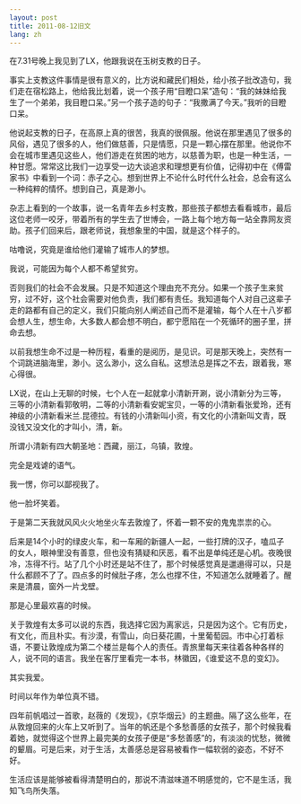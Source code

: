 ```yaml
---
layout: post
title: 2011-08-12旧文
lang: zh
---
```


在7.31号晚上我见到了LX，他跟我说在玉树支教的日子。

事实上支教这件事情是很有意义的，比方说和藏民们相处，给小孩子批改造句，我们走在宿松路上，他给我比划着，说一个孩子用“目瞪口呆”造句：“我的妹妹给我生了一个弟弟，我目瞪口呆。”另一个孩子造的句子：“我撒满了今天。”我听的目瞪口呆。

他说起支教的日子，在高原上真的很苦，我真的很佩服。他说在那里遇见了很多的风俗，遇见了很多的人，他们做慈善，只是情愿，只是一颗心摆在那里。他说你不会在城市里遇见这些人，他们游走在贫困的地方，以慈善为职，也是一种生活，一种甘愿。常常这比我们一边享受一边大谈追求和理想更有价值，记得初中在《傅雷家书》中看到一个词：赤子之心。想到世界上不论什么时代什么社会，总会有这么一种纯粹的情怀。想到自己，真是渺小。

杂志上看到的一个故事，说一名青年去乡村支教，那些孩子都想去看看城市，最后这位老师一咬牙，带着所有的学生去了世博会，一路上每个地方每一站全靠网友资助。孩子们回来后，跟老师说，我想象里的中国，就是这个样子的。

咕噜说，究竟是谁给他们灌输了城市人的梦想。

我说，可能因为每个人都不希望贫穷。

否则我们的社会不会发展。只是不知道这个理由充不充分。如果一个孩子生来贫穷，过不好，这个社会需要对他负责，我们都有责任。我知道每个人对自己这辈子走的路都有自己的定义，我们只能向别人阐述自己而不是灌输，每个人在十八岁都会想人生，想生命，大多数人都会想不明白，都宁愿陷在一个死循环的圈子里，拼命去想。

以前我想生命不过是一种历程，看重的是阅历，是见识。可是那天晚上，突然有一个词跳进脑海里，渺小。这么渺小，这么自私。这想法总是挥之不去，跟着我，寒心得很。

LX说，在山上无聊的时候，七个人在一起就拿小清新开涮，说小清新分为三等，三等的小清新看郭敬明，二等的小清新看安妮宝贝，一等的小清新看张爱玲，还有神级的小清新看米兰.昆德拉。有钱的小清新叫小资，有文化的小清新叫文青，既没钱又没文化的才叫小，清，新。

所谓小清新有四大朝圣地：西藏，丽江，乌镇，敦煌。

完全是戏谑的语气。

我一愣，你可以鄙视我了。

他一脸坏笑着。

于是第二天我就风风火火地坐火车去敦煌了，怀着一颗不安的鬼鬼祟祟的心。

后来是14个小时的绿皮火车，和一车厢的新疆人一起，一些打牌的汉子，嗑瓜子的女人，眼神里没有善意，但也没有猜疑和厌恶，看不出是单纯还是心机。夜晚很冷，冻得不行。站了几个小时还是站不住了，那个时候感觉真是邋遢得可以，只是什么都顾不了了。四点多的时候肚子疼，怎么也撑不住，不知道怎么就睡着了。醒来是清晨，窗外一片戈壁。

那是心里最欢喜的时候。

关于敦煌有太多可以说的东西，我选择它因为离家远，只是因为这个。它有历史，有文化，而且朴实。有沙漠，有雪山，向日葵花圃，十里葡萄园。市中心打着标语，不要让敦煌成为第二个楼兰是每个人的责任。青旅里每天来往着各种各样的人，说不同的语言。我坐在客厅里看完一本书，林徽因，《谁爱这不息的变幻》。

其实我爱。

时间以年作为单位真不错。

四年前帆唱过一首歌，赵薇的《发现》，《京华烟云》的主题曲。隔了这么些年，在从敦煌回来的火车上又听到了。当年的帆还是个多愁善感的女孩子，那个时候我看着她，就觉得这个世界上最完美的女孩子便是“多愁善感”的，有淡淡的忧愁，微微的颦眉。可是后来，对于生活，太善感总是容易被看作一幅软弱的姿态，不好不好。

生活应该是能够被看得清楚明白的，那说不清滋味道不明感觉的，它不是生活，我知飞鸟所失落。


